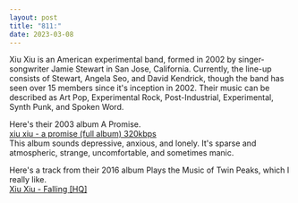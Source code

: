 ```yaml
---
layout: post
title: "811:"
date: 2023-03-08
---
```


Xiu Xiu is an American experimental band, formed in 2002 by singer-songwriter Jamie Stewart in San Jose, California. Currently, the line-up consists of Stewart, Angela Seo, and David Kendrick, though the band has seen over 15 members since it's inception in 2002\. Their music can be described as Art Pop, Experimental Rock, Post-Industrial, Experimental, Synth Punk, and Spoken Word.

Here's their 2003 album A Promise.  
[xiu xiu \- a promise (full album) 320kbps](https://youtu.be/MEv134Eg6QY)  
This album sounds depressive, anxious, and lonely. It's sparse and atmospheric, strange, uncomfortable, and sometimes manic.

Here's a track from their 2016 album Plays the Music of Twin Peaks, which I really like.  
[Xiu Xiu \- Falling \[HQ\]](https://youtu.be/Fck3P8usTCQ)
